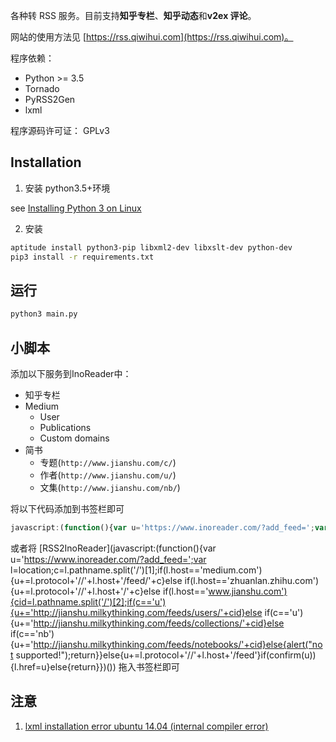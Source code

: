 各种转 RSS 服务。目前支持**知乎专栏**、**知乎动态**和**v2ex 评论**。

网站的使用方法见 [https://rss.qiwihui.com](https://rss.qiwihui.com)。

程序依赖：

* Python >= 3.5
* Tornado
* PyRSS2Gen
* lxml

程序源码许可证： GPLv3


## Installation

1. 安装 python3.5+环境

see [Installing Python 3 on Linux](http://python-guide.readthedocs.io/en/latest/starting/install3/linux/)

2. 安装

```bash
aptitude install python3-pip libxml2-dev libxslt-dev python-dev
pip3 install -r requirements.txt
```

## 运行

```bash
python3 main.py
```

## 小脚本

添加以下服务到InoReader中：

- 知乎专栏
- Medium
  - User
  - Publications
  - Custom domains
- 简书
  - 专题(`http://www.jianshu.com/c/`)
  - 作者(`http://www.jianshu.com/u/`)
  - 文集(`http://www.jianshu.com/nb/`)

将以下代码添加到书签栏即可

```js
javascript:(function(){var u='https://www.inoreader.com/?add_feed=';var l=location;c=l.pathname.split('/')[1];if(l.host=='medium.com'){u+=l.protocol+'//'+l.host+'/feed/'+c}else if(l.host=='zhuanlan.zhihu.com'){u+=l.protocol+'//'+l.host+'/'+c}else if(l.host=='www.jianshu.com'){cid=l.pathname.split('/')[2];if(c=='u'){u+='http://jianshu.milkythinking.com/feeds/users/'+cid}else if(c=='u'){u+='http://jianshu.milkythinking.com/feeds/collections/'+cid}else if(c=='nb'){u+='http://jianshu.milkythinking.com/feeds/notebooks/'+cid}else{alert("not supported!");return}}else{u+=l.protocol+'//'+l.host+'/feed'}if(confirm(u)){l.href=u}else{return}})()
```
或者将 [RSS2InoReader](javascript:(function(){var u='https://www.inoreader.com/?add_feed=';var l=location;c=l.pathname.split('/')[1];if(l.host=='medium.com'){u+=l.protocol+'//'+l.host+'/feed/'+c}else if(l.host=='zhuanlan.zhihu.com'){u+=l.protocol+'//'+l.host+'/'+c}else if(l.host=='www.jianshu.com'){cid=l.pathname.split('/')[2];if(c=='u'){u+='http://jianshu.milkythinking.com/feeds/users/'+cid}else if(c=='u'){u+='http://jianshu.milkythinking.com/feeds/collections/'+cid}else if(c=='nb'){u+='http://jianshu.milkythinking.com/feeds/notebooks/'+cid}else{alert("not supported!");return}}else{u+=l.protocol+'//'+l.host+'/feed'}if(confirm(u)){l.href=u}else{return}})()) 拖入书签栏即可

## 注意

1. [lxml installation error ubuntu 14.04 (internal compiler error)](https://stackoverflow.com/questions/24455238/lxml-installation-error-ubuntu-14-04-internal-compiler-error)
